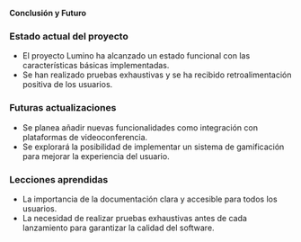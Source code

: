 **Conclusión y Futuro**

### Estado actual del proyecto

- El proyecto Lumino ha alcanzado un estado funcional con las características básicas implementadas.
- Se han realizado pruebas exhaustivas y se ha recibido retroalimentación positiva de los usuarios.

### Futuras actualizaciones

- Se planea añadir nuevas funcionalidades como integración con plataformas de videoconferencia.
- Se explorará la posibilidad de implementar un sistema de gamificación para mejorar la experiencia del usuario.

### Lecciones aprendidas

- La importancia de la documentación clara y accesible para todos los usuarios.
- La necesidad de realizar pruebas exhaustivas antes de cada lanzamiento para garantizar la calidad del software.

